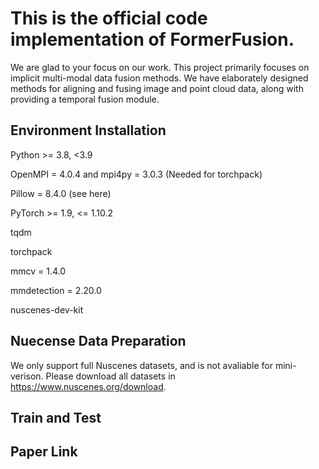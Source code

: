 # This is the official code implementation of FormerFusion.
We are glad to your focus on our work. This project primarily focuses on implicit multi-modal data fusion methods. We have elaborately designed methods for aligning and fusing image and point cloud data, along with providing a temporal fusion module.
## Environment Installation
Python >= 3.8, <3.9

OpenMPI = 4.0.4 and mpi4py = 3.0.3 (Needed for torchpack)

Pillow = 8.4.0 (see here)

PyTorch >= 1.9, <= 1.10.2

tqdm

torchpack

mmcv = 1.4.0

mmdetection = 2.20.0

nuscenes-dev-kit
## Nuecense Data Preparation
We only support full Nuscenes datasets, and is not avaliable for mini-verison. Please download all datasets in https://www.nuscenes.org/download.
## Train and Test

## Paper Link


